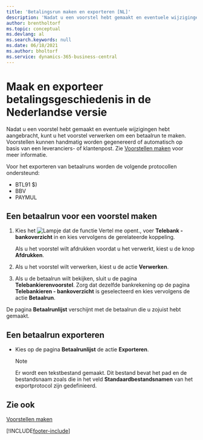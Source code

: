 ```yaml
---
title: 'Betalingsrun maken en exporteren [NL]'
description: 'Nadat u een voorstel hebt gemaakt en eventuele wijzigingen hebt aangebracht, kunt u het voorstel verwerken om een betaalrun te maken.'
author: brentholtorf
ms.topic: conceptual
ms.devlang: al
ms.search.keywords: null
ms.date: 06/18/2021
ms.author: bholtorf
ms.service: dynamics-365-business-central
---
```

# <a name="create-and-export-payment-history-in-the-dutch-version"></a>Maak en exporteer betalingsgeschiedenis in de Nederlandse versie
Nadat u een voorstel hebt gemaakt en eventuele wijzigingen hebt aangebracht, kunt u het voorstel verwerken om een betaalrun te maken. Voorstellen kunnen handmatig worden gegenereerd of automatisch op basis van een leveranciers- of klantenpost. Zie [Voorstellen maken](how-to-create-proposals.md) voor meer informatie.  

 Voor het exporteren van betaalruns worden de volgende protocollen ondersteund:  

- BTL91 $)  
- BBV  
- PAYMUL  

## <a name="to-create-a-payment-history-for-a-proposal"></a>Een betaalrun voor een voorstel maken

1.  Kies het ![Lampje dat de functie Vertel me opent.](../../media/ui-search/search_small.png "Vertel me wat u wilt doen"), voer **Telebank - bankoverzicht** in en kies vervolgens de gerelateerde koppeling.  

    Als u het voorstel wilt afdrukken voordat u het verwerkt, kiest u de knop **Afdrukken**.  

2.  Als u het voorstel wilt verwerken, kiest u de actie **Verwerken**.  
3.  Als u de betaalrun wilt bekijken, sluit u de pagina **Telebankierenvoorstel**. Zorg dat dezelfde bankrekening op de pagina **Telebankieren - bankoverzicht** is geselecteerd en kies vervolgens de actie **Betaalrun**.  

De pagina **Betaalrunlijst** verschijnt met de betaalrun die u zojuist hebt gemaakt.  

## <a name="to-export-a-payment-history"></a>Een betaalrun exporteren

- Kies op de pagina **Betaalrunlijst** de actie **Exporteren**.  

    > [!NOTE]  
    >  Er wordt een tekstbestand gemaakt. Dit bestand bevat het pad en de bestandsnaam zoals die in het veld **Standaardbestandsnamen** van het exportprotocol zijn gedefinieerd.  

## <a name="see-also"></a>Zie ook
 [Voorstellen maken](how-to-create-proposals.md)


[!INCLUDE[footer-include](../../includes/footer-banner.md)]

